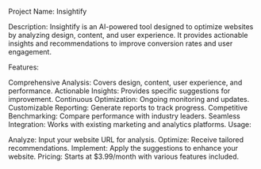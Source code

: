 Project Name: Insightify

Description:
Insightify is an AI-powered tool designed to optimize websites by analyzing design, content, and user experience. It provides actionable insights and recommendations to improve conversion rates and user engagement.

Features:

Comprehensive Analysis: Covers design, content, user experience, and performance.
Actionable Insights: Provides specific suggestions for improvement.
Continuous Optimization: Ongoing monitoring and updates.
Customizable Reporting: Generate reports to track progress.
Competitive Benchmarking: Compare performance with industry leaders.
Seamless Integration: Works with existing marketing and analytics platforms.
Usage:

Analyze: Input your website URL for analysis.
Optimize: Receive tailored recommendations.
Implement: Apply the suggestions to enhance your website.
Pricing:
Starts at $3.99/month with various features included.
